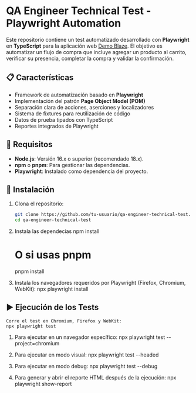 # QA Engineer Technical Test - Playwright Automation

Este repositorio contiene un test automatizado desarrollado con **Playwright** en **TypeScript** para la aplicación web [Demo Blaze](https://www.demoblaze.com/). El objetivo es automatizar un flujo de compra que incluye agregar un producto al carrito, verificar su presencia, completar la compra y validar la confirmación.

## 📋 Características

- Framework de automatización basado en **Playwright**
- Implementación del patrón **Page Object Model (POM)**
- Separación clara de acciones, aserciones y localizadores
- Sistema de fixtures para reutilización de código
- Datos de prueba tipados con TypeScript
- Reportes integrados de Playwright

## 🔧 Requisitos

- **Node.js**: Versión 16.x o superior (recomendado 18.x).
- **npm** o **pnpm**: Para gestionar las dependencias.
- **Playwright**: Instalado como dependencia del proyecto.

## 🚀 Instalación

1. Clona el repositorio:
   ```bash
   git clone https://github.com/tu-usuario/qa-engineer-technical-test.git
   cd qa-engineer-technical-test

2. Instala las dependecias
    npm install
    # O si usas pnpm
    pnpm install

3. Instala los navegadores requeridos por Playwright (Firefox, Chromium, WebKit):
    npx playwright install


## ▶️ Ejecución de los Tests
    Corre el test en Chromium, Firefox y WebKit:
    npx playwright test

1. Para ejecutar en un navegador específico:
    npx playwright test --project=chromium

2. Para ejecutar en modo visual:
    npx playwright test --headed

3. Para ejecutar en modo debug:
    npx playwright test --debug

4. Para generar y abrir el reporte HTML después de la ejecución:
    npx playwright show-report
